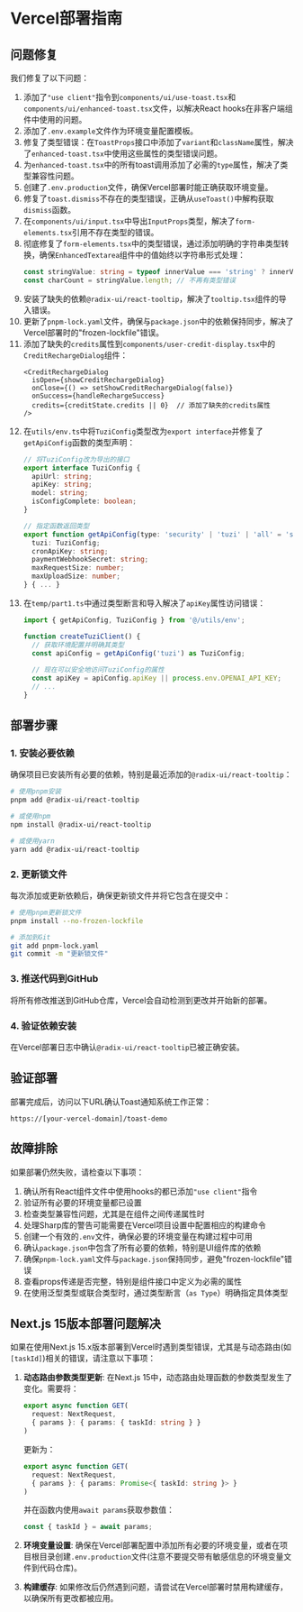 # Vercel部署指南

## 问题修复

我们修复了以下问题：

1. 添加了`"use client"`指令到`components/ui/use-toast.tsx`和`components/ui/enhanced-toast.tsx`文件，以解决React hooks在非客户端组件中使用的问题。
2. 添加了`.env.example`文件作为环境变量配置模板。
3. 修复了类型错误：在`ToastProps`接口中添加了`variant`和`className`属性，解决了`enhanced-toast.tsx`中使用这些属性的类型错误问题。
4. 为`enhanced-toast.tsx`中的所有toast调用添加了必需的`type`属性，解决了类型兼容性问题。
5. 创建了`.env.production`文件，确保Vercel部署时能正确获取环境变量。
6. 修复了`toast.dismiss`不存在的类型错误，正确从`useToast()`中解构获取`dismiss`函数。
7. 在`components/ui/input.tsx`中导出`InputProps`类型，解决了`form-elements.tsx`引用不存在类型的错误。
8. 彻底修复了`form-elements.tsx`中的类型错误，通过添加明确的字符串类型转换，确保`EnhancedTextarea`组件中的值始终以字符串形式处理：
   ```typescript
   const stringValue: string = typeof innerValue === 'string' ? innerValue : String(innerValue || '');
   const charCount = stringValue.length; // 不再有类型错误
   ```
9. 安装了缺失的依赖`@radix-ui/react-tooltip`，解决了`tooltip.tsx`组件的导入错误。
10. 更新了`pnpm-lock.yaml`文件，确保与`package.json`中的依赖保持同步，解决了Vercel部署时的"frozen-lockfile"错误。
11. 添加了缺失的`credits`属性到`components/user-credit-display.tsx`中的`CreditRechargeDialog`组件：
    ```tsx
    <CreditRechargeDialog
      isOpen={showCreditRechargeDialog}
      onClose={() => setShowCreditRechargeDialog(false)}
      onSuccess={handleRechargeSuccess}
      credits={creditState.credits || 0}  // 添加了缺失的credits属性
    />
    ```
12. 在`utils/env.ts`中将`TuziConfig`类型改为`export interface`并修复了`getApiConfig`函数的类型声明：
    ```typescript
    // 将TuziConfig改为导出的接口
    export interface TuziConfig {
      apiUrl: string;
      apiKey: string;
      model: string;
      isConfigComplete: boolean;
    }
    
    // 指定函数返回类型
    export function getApiConfig(type: 'security' | 'tuzi' | 'all' = 'security'): SecurityConfig | TuziConfig | {
      tuzi: TuziConfig;
      cronApiKey: string;
      paymentWebhookSecret: string;
      maxRequestSize: number;
      maxUploadSize: number;
    } { ... }
    ```
13. 在`temp/part1.ts`中通过类型断言和导入解决了`apiKey`属性访问错误：
    ```typescript
    import { getApiConfig, TuziConfig } from '@/utils/env';
    
    function createTuziClient() {
      // 获取环境配置并明确其类型
      const apiConfig = getApiConfig('tuzi') as TuziConfig;
      
      // 现在可以安全地访问TuziConfig的属性
      const apiKey = apiConfig.apiKey || process.env.OPENAI_API_KEY;
      // ...
    }
    ```

## 部署步骤

### 1. 安装必要依赖

确保项目已安装所有必要的依赖，特别是最近添加的`@radix-ui/react-tooltip`：

```bash
# 使用pnpm安装
pnpm add @radix-ui/react-tooltip

# 或使用npm
npm install @radix-ui/react-tooltip

# 或使用yarn
yarn add @radix-ui/react-tooltip
```

### 2. 更新锁文件

每次添加或更新依赖后，确保更新锁文件并将它包含在提交中：

```bash
# 使用pnpm更新锁文件
pnpm install --no-frozen-lockfile

# 添加到Git
git add pnpm-lock.yaml
git commit -m "更新锁文件"
```

### 3. 推送代码到GitHub

将所有修改推送到GitHub仓库，Vercel会自动检测到更改并开始新的部署。

### 4. 验证依赖安装

在Vercel部署日志中确认`@radix-ui/react-tooltip`已被正确安装。

## 验证部署

部署完成后，访问以下URL确认Toast通知系统工作正常：

```
https://[your-vercel-domain]/toast-demo
```

## 故障排除

如果部署仍然失败，请检查以下事项：

1. 确认所有React组件文件中使用hooks的都已添加`"use client"`指令
2. 验证所有必要的环境变量都已设置
3. 检查类型兼容性问题，尤其是在组件之间传递属性时
4. 处理Sharp库的警告可能需要在Vercel项目设置中配置相应的构建命令
5. 创建一个有效的`.env`文件，确保必要的环境变量在构建过程中可用
6. 确认`package.json`中包含了所有必要的依赖，特别是UI组件库的依赖 
7. 确保`pnpm-lock.yaml`文件与`package.json`保持同步，避免"frozen-lockfile"错误 
8. 查看props传递是否完整，特别是组件接口中定义为必需的属性
9. 在使用泛型类型或联合类型时，通过类型断言（`as Type`）明确指定具体类型

## Next.js 15版本部署问题解决

如果在使用Next.js 15.x版本部署到Vercel时遇到类型错误，尤其是与动态路由(如`[taskId]`)相关的错误，请注意以下事项：

1. **动态路由参数类型更新**: 在Next.js 15中，动态路由处理函数的参数类型发生了变化。需要将：
   ```typescript
   export async function GET(
     request: NextRequest,
     { params }: { params: { taskId: string } }
   )
   ```
   
   更新为：
   ```typescript
   export async function GET(
     request: NextRequest,
     { params }: { params: Promise<{ taskId: string }> }
   )
   ```
   
   并在函数内使用`await params`获取参数值：
   ```typescript
   const { taskId } = await params;
   ```

2. **环境变量设置**: 确保在Vercel部署配置中添加所有必要的环境变量，或者在项目根目录创建`.env.production`文件(注意不要提交带有敏感信息的环境变量文件到代码仓库)。

3. **构建缓存**: 如果修改后仍然遇到问题，请尝试在Vercel部署时禁用构建缓存，以确保所有更改都被应用。